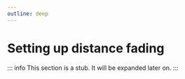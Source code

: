 ```yaml
---
outline: deep
---
```


# Setting up distance fading

::: info
 This section is a stub. It will be expanded later on.
:::

